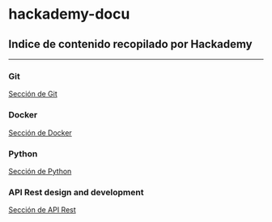 # hackademy-docu

## Indice de contenido recopilado por Hackademy

----
### Git
[Sección de Git](https://github.com/hackademymx/hackademy-docu/blob/main/git.md)

### Docker
[Sección de Docker](https://github.com/hackademymx/hackademy-docu/blob/main/docker.md)

### Python
[Sección de Python](https://github.com/hackademymx/hackademy-docu/blob/main/python.md)

### API Rest design and development

[Sección de API Rest](https://github.com/hackademymx/hackademy-docu/blob/main/api-rest.md)

